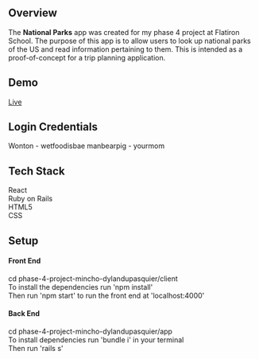 ## Overview

The **National Parks** app was created for my phase 4 project at Flatiron School. The purpose of this app is to allow users to look up national parks of the US and read information pertaining to them. This is intended as a proof-of-concept for a trip planning application.

## Demo

[Live](https://national-parks-fi.herokuapp.com/)

## Login Credentials

Wonton - wetfoodisbae
manbearpig - yourmom

## Tech Stack

React<br>
Ruby on Rails<br>
HTML5<br>
CSS

## Setup
#### Front End

cd phase-4-project-mincho-dylandupasquier/client<br>
To install the dependencies run 'npm install'<br>
Then run 'npm start' to run the front end at 'localhost:4000'

#### Back End

cd phase-4-project-mincho-dylandupasquier/app<br>
To install dependencies run 'bundle i' in your terminal<br>
Then run 'rails s'
